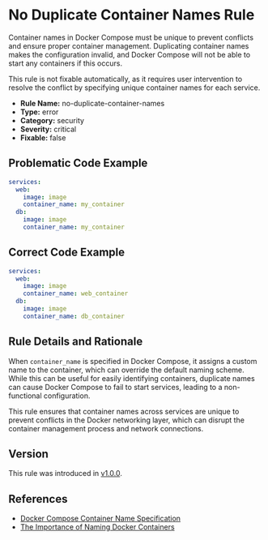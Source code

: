 # No Duplicate Container Names Rule

Container names in Docker Compose must be unique to prevent conflicts and ensure proper container management.
Duplicating container names makes the configuration invalid, and Docker Compose will not be able to start any containers
if this occurs.

This rule is not fixable automatically, as it requires user intervention to resolve the conflict by specifying unique
container names for each service.

- **Rule Name:** no-duplicate-container-names
- **Type:** error
- **Category:** security
- **Severity:** critical
- **Fixable:** false

## Problematic Code Example

```yaml
services:
  web:
    image: image
    container_name: my_container
  db:
    image: image
    container_name: my_container
```

## Correct Code Example

```yaml
services:
  web:
    image: image
    container_name: web_container
  db:
    image: image
    container_name: db_container

```

## Rule Details and Rationale

When `container_name` is specified in Docker Compose, it assigns a custom name to the container, which can override the
default naming scheme. While this can be useful for easily identifying containers, duplicate names can cause Docker
Compose to fail to start services, leading to a non-functional configuration.

This rule ensures that container names across services are unique to prevent conflicts in the Docker networking layer,
which can disrupt the container management process and network connections.

## Version

This rule was introduced in [v1.0.0](https://github.com/zavoloklom/docker-compose-linter/releases).

## References

- [Docker Compose Container Name Specification](https://docs.docker.com/reference/compose-file/services/#container_name)
- [The Importance of Naming Docker Containers](https://thelinuxcode.com/how-to-name-rename-docker-containers/)
